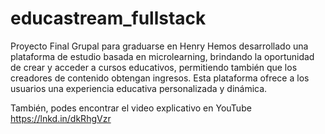 # educastream_fullstack
Proyecto Final Grupal para graduarse en Henry
Hemos desarrollado una plataforma de estudio basada en microlearning, brindando la oportunidad de crear y acceder a cursos educativos, permitiendo también que los creadores de contenido obtengan ingresos. Esta plataforma ofrece a los usuarios una experiencia educativa personalizada y dinámica.

También, podes encontrar el video explicativo en YouTube https://lnkd.in/dkRhgVzr
